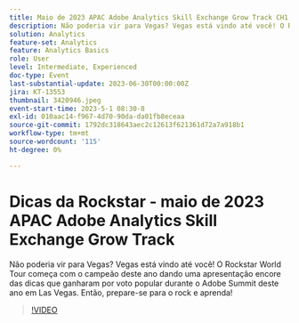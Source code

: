 ```yaml
---
title: Maio de 2023 APAC Adobe Analytics Skill Exchange Grow Track CH1 Rockstar Tips
description: Não poderia vir para Vegas? Vegas está vindo até você! O Rockstar World Tour começa com o campeão deste ano dando uma apresentação encore das dicas que ganharam por voto popular durante o Adobe Summit deste ano em Las Vegas. Então, prepare-se para o rock e aprenda!
solution: Analytics
feature-set: Analytics
feature: Analytics Basics
role: User
level: Intermediate, Experienced
doc-type: Event
last-substantial-update: 2023-06-30T00:00:00Z
jira: KT-13553
thumbnail: 3420946.jpeg
event-start-time: 2023-5-1 08:30-8
exl-id: 010aac14-f967-4d70-90da-da01fb8eceaa
source-git-commit: 1792dc318643aec2c12613f621361d72a7a918b1
workflow-type: tm+mt
source-wordcount: '115'
ht-degree: 0%

---
```


# Dicas da Rockstar - maio de 2023 APAC Adobe Analytics Skill Exchange Grow Track

Não poderia vir para Vegas? Vegas está vindo até você! O Rockstar World Tour começa com o campeão deste ano dando uma apresentação encore das dicas que ganharam por voto popular durante o Adobe Summit deste ano em Las Vegas. Então, prepare-se para o rock e aprenda!

>[!VIDEO](https://video.tv.adobe.com/v/3420946/?learn=on)
